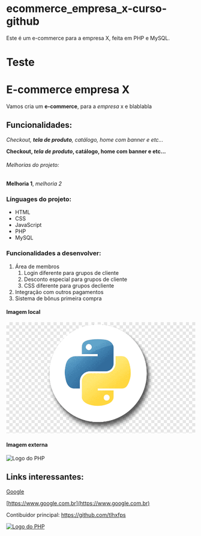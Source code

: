 # ecommerce_empresa_x-curso-github
Este é um e-commerce para a empresa X, feita em PHP e MySQL.

# Teste

# E-commerce empresa X

Vamos cria um **e-commerce**, para a *empresa* x e blablabla

## Funcionalidades:

_Checkout, **tela de produto**, catálogo, home com banner e etc..._

**Checkout, _tela de produto_, catálogo, home com banner e etc...**

###### Melhorias do projeto:

__Melhoria 1__, _melhoria 2_

### Línguages do projeto:

* HTML
* CSS
* JavaScript
* PHP
* MySQL

### Funcionalidades a desenvolver:

1. Área de membros
    1. Login diferente para grupos de cliente
    2. Desconto especial para grupos de cliente
    3. CSS diferente para grupos decliente
2. Integração com outros pagamentos
3. Sistema de bônus primeira compra

#### Imagem local
![Logo do python](img/python.png)

#### Imagem externa

![Logo do PHP](https://i.imgur.com/6TaOchz.png)

## Links interessantes:

[Google](https://www.google.com.br)

[https://www.google.com.br](https://www.google.com.br)

Contibuidor principal: https://github.com/tlhxfps

[![Logo do PHP](https://i.imgur.com/6TaOchz.png)](https://github.com/tlhxfps)